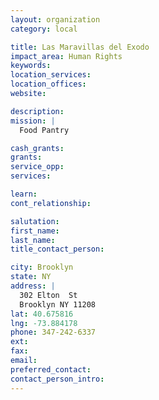 ```yaml
---
layout: organization
category: local

title: Las Maravillas del Exodo
impact_area: Human Rights
keywords: 
location_services: 
location_offices: 
website: 

description: 
mission: |
  Food Pantry

cash_grants: 
grants: 
service_opp: 
services: 

learn: 
cont_relationship: 

salutation: 
first_name: 
last_name: 
title_contact_person: 

city: Brooklyn
state: NY
address: |
  302 Elton  St  
  Brooklyn NY 11208
lat: 40.675816
lng: -73.884178
phone: 347-242-6337
ext: 
fax: 
email: 
preferred_contact: 
contact_person_intro: 
---
```

